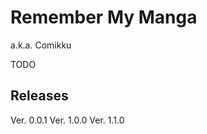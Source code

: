 Remember My Manga
=====================

a.k.a. Comikku

TODO

## Releases

Ver. 0.0.1
Ver. 1.0.0
Ver. 1.1.0